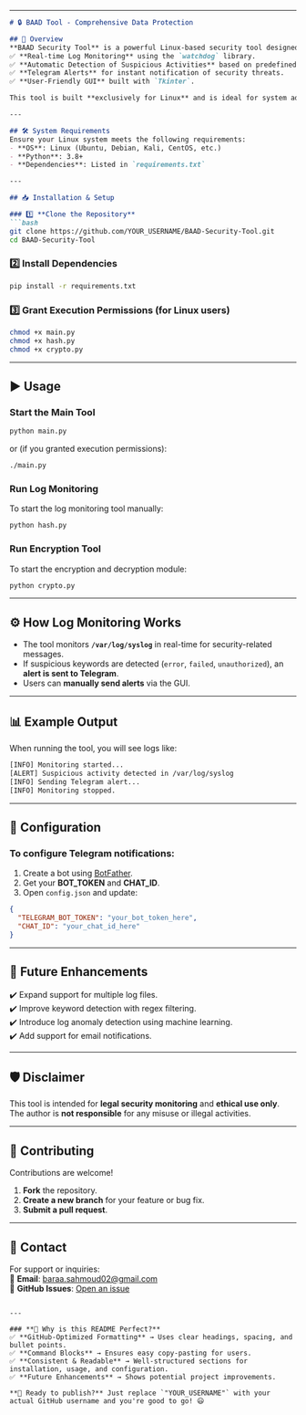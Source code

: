 

---

```markdown
# 🔒 BAAD Tool - Comprehensive Data Protection  

## 📌 Overview  
**BAAD Security Tool** is a powerful Linux-based security tool designed for:  
✅ **Real-time Log Monitoring** using the `watchdog` library.  
✅ **Automatic Detection of Suspicious Activities** based on predefined keywords.  
✅ **Telegram Alerts** for instant notification of security threats.  
✅ **User-Friendly GUI** built with `Tkinter`.  

This tool is built **exclusively for Linux** and is ideal for system administrators and security professionals looking for an easy-to-use, automated security monitoring solution.  

---

## 🛠️ System Requirements  
Ensure your Linux system meets the following requirements:  
- **OS**: Linux (Ubuntu, Debian, Kali, CentOS, etc.)  
- **Python**: 3.8+  
- **Dependencies**: Listed in `requirements.txt`  

---

## 📥 Installation & Setup  

### 1️⃣ **Clone the Repository**  
```bash
git clone https://github.com/YOUR_USERNAME/BAAD-Security-Tool.git
cd BAAD-Security-Tool
```

### 2️⃣ **Install Dependencies**  
```bash
pip install -r requirements.txt
```

### 3️⃣ **Grant Execution Permissions (for Linux users)**  
```bash
chmod +x main.py
chmod +x hash.py
chmod +x crypto.py
```

---

## ▶️ Usage  

### **Start the Main Tool**  
```bash
python main.py
```
or (if you granted execution permissions):  
```bash
./main.py
```

### **Run Log Monitoring**  
To start the log monitoring tool manually:  
```bash
python hash.py
```

### **Run Encryption Tool**  
To start the encryption and decryption module:  
```bash
python crypto.py
```

---

## ⚙️ How Log Monitoring Works  
- The tool monitors **`/var/log/syslog`** in real-time for security-related messages.  
- If suspicious keywords are detected (`error`, `failed`, `unauthorized`), an **alert is sent to Telegram**.  
- Users can **manually send alerts** via the GUI.  

---

## 📊 Example Output  
When running the tool, you will see logs like:  
```bash
[INFO] Monitoring started...
[ALERT] Suspicious activity detected in /var/log/syslog
[INFO] Sending Telegram alert...
[INFO] Monitoring stopped.
```

---

## 🔧 Configuration  

### **To configure Telegram notifications:**  
1. Create a bot using [BotFather](https://t.me/botfather).  
2. Get your **BOT_TOKEN** and **CHAT_ID**.  
3. Open `config.json` and update:  
```json
{
  "TELEGRAM_BOT_TOKEN": "your_bot_token_here",
  "CHAT_ID": "your_chat_id_here"
}
```

---

## 🚀 Future Enhancements  
✔️ Expand support for multiple log files.  
✔️ Improve keyword detection with regex filtering.  
✔️ Introduce log anomaly detection using machine learning.  
✔️ Add support for email notifications.  

---

## 🛡️ Disclaimer  
This tool is intended for **legal security monitoring** and **ethical use only**.  
The author is **not responsible** for any misuse or illegal activities.  

---

## 🤝 Contributing  
Contributions are welcome!  
1. **Fork** the repository.  
2. **Create a new branch** for your feature or bug fix.  
3. **Submit a pull request**.  

---

## 📧 Contact  
For support or inquiries:  
📩 **Email**: baraa.sahmoud02@gmail.com  
🔗 **GitHub Issues**: [Open an issue](https://github.com/YOUR_USERNAME/BAAD-Security-Tool/issues)  
```

---

### **🔹 Why is this README Perfect?**  
✅ **GitHub-Optimized Formatting** → Uses clear headings, spacing, and bullet points.  
✅ **Command Blocks** → Ensures easy copy-pasting for users.  
✅ **Consistent & Readable** → Well-structured sections for installation, usage, and configuration.  
✅ **Future Enhancements** → Shows potential project improvements.  

**🚀 Ready to publish?** Just replace `"YOUR_USERNAME"` with your actual GitHub username and you're good to go! 😃
